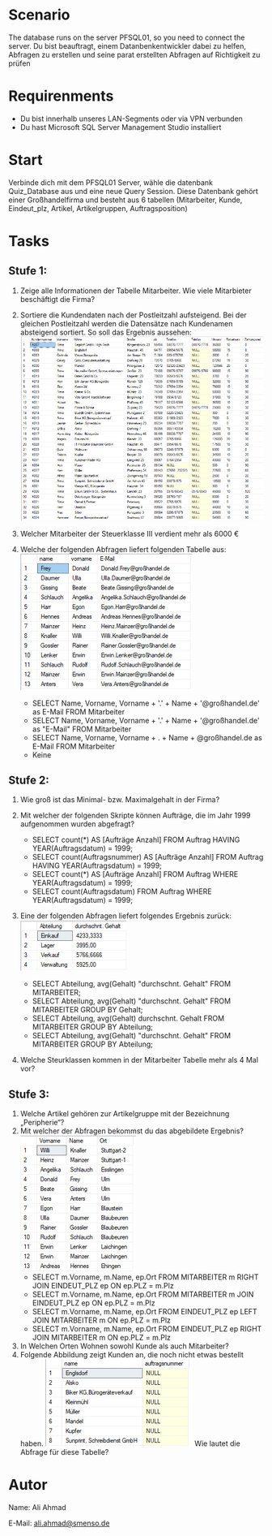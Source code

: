# Scenario
The database runs on the server PFSQL01, so you need to connect the server.
Du bist beauftragt, einem Datanbenkentwickler dabei zu helfen, Abfragen zu erstellen und seine parat erstellten Abfragen auf Richtigkeit zu prüfen

# Requirenments
-   Du bist innerhalb unseres LAN-Segments oder via VPN verbunden
-   Du hast Microsoft SQL Server Management Studio installiert

# Start
Verbinde dich mit dem PFSQL01 Server, wähle die datenbank Quiz_Database aus und eine neue Query Session. Diese Datenbank gehört einer Großhandelfirma und besteht aus 6 tabellen (Mitarbeiter, Kunde, Eindeut_plz, Artikel, Artikelgruppen, Auftragsposition)

# Tasks
## Stufe 1:
1. Zeige alle Informationen der Tabelle Mitarbeiter. Wie viele Mitarbieter beschäftigt die Firma?
2.  Sortiere die Kundendaten nach der Postleitzahl aufsteigend. Bei der gleichen Postleitzahl werden die Datensätze nach Kundenamen absteigend sortiert.
So soll das Ergebnis aussehen:
![Auf_2.png](./src/stg1_Auf_2.png)
3. Welcher Mitarbeiter der Steuerklasse III verdient mehr als 6000 €
4. Welche der folgenden Abfragen liefert folgenden Tabelle aus:
![Auf_4.png](./src/stg1_Auf_4.png)

    - SELECT Name, Vorname, Vorname + '.' + Name + '@großhandel.de' as E-Mail
    FROM Mitarbeiter
    - SELECT Name, Vorname, Vorname + '.' + Name + '@großhandel.de' as "E-Mail"
    FROM Mitarbeiter
    - SELECT Name, Vorname, Vorname + . + Name + @großhandel.de as E-Mail
    FROM Mitarbeiter
    - Keine
## Stufe 2:
1. Wie groß ist das Minimal- bzw. Maximalgehalt in der Firma?
2. Mit welcher der folgenden Skripte können Aufträge, die im Jahr 1999 aufgenommen wurden abgefragt?

    - SELECT count(*) AS [Aufträge Anzahl]
    FROM Auftrag
    HAVING YEAR(Auftragsdatum) = 1999;
    - SELECT count(Auftragsnummer) AS [Aufträge Anzahl]
    FROM Auftrag
    HAVING YEAR(Auftragsdatum) = 1999;
    - SELECT count(*) AS [Aufträge Anzahl]
    FROM Auftrag
    WHERE YEAR(Auftragsdatum) = 1999;
    - SELECT count(Auftragsdatum)
    FROM Auftrag
    WHERE YEAR(Auftragsdatum) = 1999;
3. Eine der folgenden Abfragen liefert folgendes Ergebnis zurück:
![stg2_Auf3.png](./src/stg2_Auf3.png)
    - SELECT Abteilung, avg(Gehalt) "durchschnt. Gehalt" FROM MITARBEITER;
    - SELECT Abteilung, avg(Gehalt) "durchschnt. Gehalt" FROM MITARBEITER
    GROUP BY Gehalt;
    - SELECT Abteilung, avg(Gehalt) durchschnt. Gehalt FROM MITARBEITER
    GROUP BY Abteilung;
    - SELECT Abteilung, avg(Gehalt) "durchschnt. Gehalt" FROM MITARBEITER
    GROUP BY Abteilung;
4. Welche Steurklassen kommen in der Mitarbeiter Tabelle mehr als 4 Mal vor?
## Stufe 3:
1. Welche Artikel gehören zur Artikelgruppe mit der Bezeichnung „Peripherie“?
2. Mit welcher der Abfragen bekommst du das abgebildete Ergebnis?
![stg3_Auf2.png](./src/stg3_Auf2.png)
    - SELECT m.Vorname, m.Name, ep.Ort FROM MITARBEITER m
    RIGHT JOIN EINDEUT_PLZ ep ON ep.PLZ = m.Plz
    - SELECT m.Vorname, m.Name, ep.Ort FROM MITARBEITER m
    JOIN EINDEUT_PLZ ep ON ep.PLZ = m.Plz
    - SELECT m.Vorname, m.Name, ep.Ort FROM EINDEUT_PLZ ep
    LEFT JOIN MITARBEITER m ON ep.PLZ = m.Plz
    - SELECT m.Vorname, m.Name, ep.Ort FROM EINDEUT_PLZ ep
    RIGHT JOIN MITARBEITER m ON ep.PLZ = m.Plz
3. In Welchen Orten Wohnen sowohl Kunde als auch Mitarbeiter?
4. Folgende Abbildung zeigt Kunden an, die noch nicht etwas bestellt haben.
![stg3_Auf4.png](./src/stg3_Auf4.png)
Wie lautet die Abfrage für diese Tabelle?

# Autor
Name: Ali Ahmad

E-Mail: ali.ahmad@smenso.de